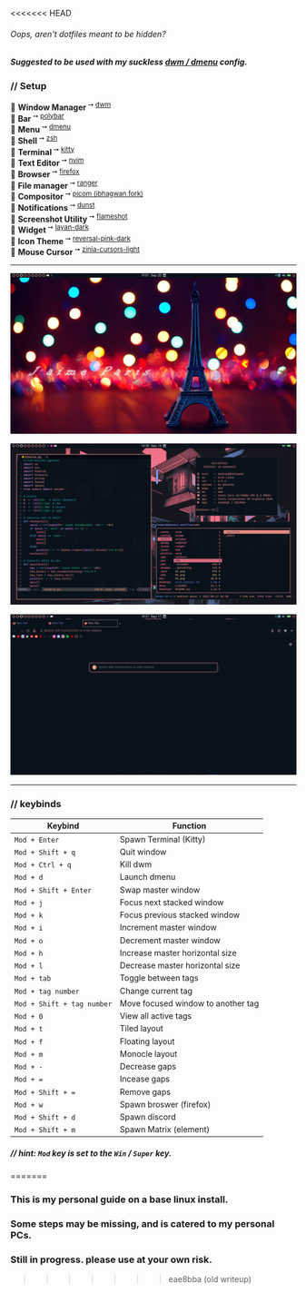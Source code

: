 <<<<<<< HEAD
###### Oops, aren't dotfiles meant to be hidden?
##### Suggested to be used with my suckless [dwm / dmenu](https://github.com/bootlegwifi/suckless) config.
### // Setup
🌸 **Window Manager**<sup> ➙ [dwm](https://dwm.suckless.org)</sup>  
🌸 **Bar**<sup> ➙ [polybar](https://github.com/polybar/polybar)</sup>  
🌸 **Menu**<sup> ➙ [dmenu](https://tools.suckless.org/dmenu/)</sup>  
🌸 **Shell**<sup> ➙ [zsh](https://zsh.sourceforge.io/)</sup>  
🌸 **Terminal**<sup> ➙ [kitty](https://github.com/kovidgoyal/kitty)</sup>  
🌸 **Text Editor**<sup> ➙ [nvim](https://neovim.io/)</sup>  
🌸 **Browser**<sup> ➙ [firefox](https://www.mozilla.org/en-US/)</sup>  
🌸 **File manager**<sup> ➙ [ranger](https://github.com/ranger/ranger)</sup>  
🌸 **Compositor**<sup> ➙ [picom (ibhagwan fork)](https://github.com/ibhagwan/picom)</sup>  
🌸 **Notifications**<sup> ➙ [dunst](https://dunst-project.org/)</sup>  
🌸 **Screenshot Utility**<sup> ➙ [flameshot](https://github.com/flameshot-org/flameshot)</sup>  
🌸 **Widget**<sup> ➙ [layan-dark](https://github.com/vinceliuice/Layan-gtk-theme)</sup>  
🌸 **Icon Theme**<sup> ➙ [reversal-pink-dark](https://github.com/yeyushengfan258/Reversal-icon-theme)</sup>  
🌸 **Mouse Cursor**<sup> ➙ [zinia-cursors-light](https://codeberg.org/maya/zinia-cursors)</sup>  

___

![](https://github.com/bootlegwifi/dotfiles/blob/main/01.png?raw=true)  

![](https://github.com/bootlegwifi/dotfiles/blob/main/02.png?raw=true)  

![](https://github.com/bootlegwifi/dotfiles/blob/main/03.png?raw=true)  

---

### // keybinds
|        Keybind             |                 Function                 |
| -------------------------- | ---------------------------------------- |
| `Mod + Enter`              | Spawn Terminal (Kitty)                   |
| `Mod + Shift + q`          | Quit window                              |
| `Mod + Ctrl + q`           | Kill dwm                                 |
| `Mod + d`                  | Launch dmenu                             |
| `Mod + Shift + Enter`      | Swap master window                       |
| `Mod + j`                  | Focus next stacked window                |
| `Mod + k`                  | Focus previous stacked window            |
| `Mod + i`                  | Increment master window                  |
| `Mod + o`                  | Decrement master window                  |
| `Mod + h`                  | Increase master horizontal size          |
| `Mod + l`                  | Decrease master horizontal size          |
| `Mod + tab`                | Toggle between tags                      |
| `Mod + tag number`         | Change current tag                       |
| `Mod + Shift + tag number` | Move focused window to another tag       |
| `Mod + 0`                  | View all active tags                     |
| `Mod + t`                  | Tiled layout                             |
| `Mod + f`                  | Floating layout                          |
| `Mod + m`                  | Monocle layout                           |
| `Mod + -`                  | Decrease gaps                            |
| `Mod + =`                  | Incease gaps                             |
| `Mod + Shift + =`          | Remove gaps                              |
| `Mod + w`                  | Spawn broswer (firefox)                  |
| `Mod + Shift + d`          | Spawn discord                            |
| `Mod + Shift + m`          | Spawn Matrix (element)                   |

##### // hint: `Mod` key is set to the `Win` / `Super` key.
=======
### This is my personal guide on a base linux install.
### Some steps may be missing, and is catered to my personal PCs.
### Still in progress. please use at your own risk.
>>>>>>> eae8bba (old writeup)
